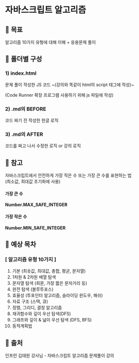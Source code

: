 # 자바스크립트 알고리즘

## 🧿 목표
알고리즘 10가지 유형에 대해 이해 + 응용문제 풀이

## 🎯 폴더별 구성
### 1) index.html
문제 풀이 작성한 JS 코드 ~(강의와 똑같이 html의 script 태그에 작성)~ 
<br/>

(Code Runner 확장 프로그램 사용하기 위해 js 파일에 작성)


### 2) .md의 BEFORE
코드 짜기 전 작성한 한글 로직

### 3) .md의 AFTER
코드를 짜고 나서 수정한 로직 or 강의 로직

## 🥝 참고
자바스크립트에서 안전하게 가장 작은 수 또는 가장 큰 수를 표현하는 법 <BR/>
(최소값, 최대값 초기화에 사용)
#### 가장 큰 수 
**Number.MAX_SAFE_INTEGER**  <BR/>
#### 가장 작은 수 
**Number.MIN_SAFE_INTEGER**


## 🎨 예상 목차
### [ 알고리즘 유형 10가지 ]

1. 기본 (최솟값, 최대값, 총합, 평균, 문자열)
2. 1차원 & 2차원 배열 탐색
3. 문자열 탐색 (회문, 가장 짧은 문자거리 등)
4. 완전 탐색 (블루투포스)
5. 효율성 (투포인터 알고리즘, 슬라이딩 윈도우,  해쉬)
6. 자료 구조 (스택, 큐)
7. 정렬, 그리디, 결정 알고리즘
8. 재귀함수와 깊이 우선 탐색(DFS)
9. 그래프와 깊이 & 넓이 우선 탐색 (DFS, BFS)
10. 동적계획법


## 🍰 출처
인프런 김태원 강사님 - 자바스크립트 알고리즘 문제풀이 강의
